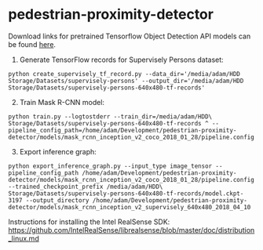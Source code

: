 # pedestrian-proximity-detector

Download links for pretrained Tensorflow Object Detection API models can be found [here](https://github.com/tensorflow/models/blob/master/research/object_detection/g3doc/detection_model_zoo.md).

1. Generate TensorFlow records for Supervisely Persons dataset:

```
python create_supervisely_tf_record.py --data_dir='/media/adam/HDD Storage/Datasets/supervisely-persons' --output_dir='/media/adam/HDD Storage/Datasets/supervisely-persons-640x480-tf-records'
```

2. Train Mask R-CNN model:

```
python train.py --logtostderr --train_dir=/media/adam/HDD\ Storage/Datasets/supervisely-persons-640x480-tf-records ^ --pipeline_config_path=/home/adam/Development/pedestrian-proximity-detector/models/mask_rcnn_inception_v2_coco_2018_01_28/pipeline.config
```

3. Export inference graph:

```
python export_inference_graph.py --input_type image_tensor --pipeline_config_path /home/adam/Development/pedestrian-proximity-detector/models/mask_rcnn_inception_v2_coco_2018_01_28/pipeline.config --trained_checkpoint_prefix /media/adam/HDD\ Storage/Datasets/supervisely-persons-640x480-tf-records/model.ckpt-3197 --output_directory /home/adam/Development/pedestrian-proximity-detector/models/mask_rcnn_inception_v2_supervisely_640x480_2018_04_10
```

Instructions for installing the Intel RealSense SDK: https://github.com/IntelRealSense/librealsense/blob/master/doc/distribution_linux.md
